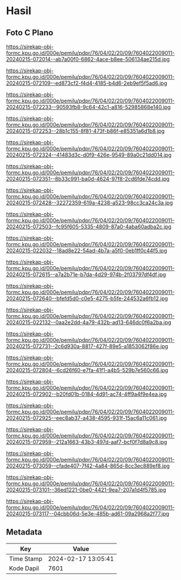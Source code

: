 # Hasil

## Foto C Plano

https://sirekap-obj-formc.kpu.go.id/000e/pemilu/pdpr/76/04/02/20/09/7604022009011-20240215-072014--ab7a00f0-6862-4ace-b8ee-506134ae215d.jpg

https://sirekap-obj-formc.kpu.go.id/000e/pemilu/pdpr/76/04/02/20/09/7604022009011-20240215-072109--ed873cf2-f4d4-4185-b4d6-2eb9ef5f5ad6.jpg

https://sirekap-obj-formc.kpu.go.id/000e/pemilu/pdpr/76/04/02/20/09/7604022009011-20240215-072233--90593fb8-9c64-42c1-a816-52985868e140.jpg

https://sirekap-obj-formc.kpu.go.id/000e/pemilu/pdpr/76/04/02/20/09/7604022009011-20240215-072253--28b1c155-8f81-473f-b86f-e85351a6d1b8.jpg

https://sirekap-obj-formc.kpu.go.id/000e/pemilu/pdpr/76/04/02/20/09/7604022009011-20240215-072324--41483d3c-d0f9-426e-9549-89a0c21dd014.jpg

https://sirekap-obj-formc.kpu.go.id/000e/pemilu/pdpr/76/04/02/20/09/7604022009011-20240215-072351--8b33c991-ba0d-4624-97f8-2cd6fde74cdd.jpg

https://sirekap-obj-formc.kpu.go.id/000e/pemilu/pdpr/76/04/02/20/09/7604022009011-20240215-072428--32272359-619a-4238-a523-98cc3ca24c3a.jpg

https://sirekap-obj-formc.kpu.go.id/000e/pemilu/pdpr/76/04/02/20/09/7604022009011-20240215-072503--fc95f605-5335-4809-87a0-4aba60adba2c.jpg

https://sirekap-obj-formc.kpu.go.id/000e/pemilu/pdpr/76/04/02/20/09/7604022009011-20240215-022032--18ad8e22-54ad-4b7a-a5f0-0eb1ff0c44f5.jpg

https://sirekap-obj-formc.kpu.go.id/000e/pemilu/pdpr/76/04/02/20/09/7604022009011-20240215-072615--a7a2b71e-b7da-4d29-974b-2f03797df4df.jpg

https://sirekap-obj-formc.kpu.go.id/000e/pemilu/pdpr/76/04/02/20/09/7604022009011-20240215-072640--bfefd5d0-c0e5-4275-b5fe-244532a6fb12.jpg

https://sirekap-obj-formc.kpu.go.id/000e/pemilu/pdpr/76/04/02/20/09/7604022009011-20240215-022132--0aa2e2dd-4a79-432b-ad13-646dc0f6a2ba.jpg

https://sirekap-obj-formc.kpu.go.id/000e/pemilu/pdpr/76/04/02/20/09/7604022009011-20240215-072731--2c6d930a-8817-427f-89e5-a1853062f86e.jpg

https://sirekap-obj-formc.kpu.go.id/000e/pemilu/pdpr/76/04/02/20/09/7604022009011-20240215-072804--6cd26f60-e7fa-41f1-a4b5-529b7e560c66.jpg

https://sirekap-obj-formc.kpu.go.id/000e/pemilu/pdpr/76/04/02/20/09/7604022009011-20240215-072902--b20fd01b-0184-4d91-ac74-4ff9a4f9e4ea.jpg

https://sirekap-obj-formc.kpu.go.id/000e/pemilu/pdpr/76/04/02/20/09/7604022009011-20240215-072925--eec8ab37-a438-4595-931f-15ac6a11c061.jpg

https://sirekap-obj-formc.kpu.go.id/000e/pemilu/pdpr/76/04/02/20/09/7604022009011-20240215-072959--212a1663-43b3-497d-aaf7-bcf0f7d8a9c8.jpg

https://sirekap-obj-formc.kpu.go.id/000e/pemilu/pdpr/76/04/02/20/09/7604022009011-20240215-073059--cfade407-7f42-4a84-865d-8cc3ec889ef8.jpg

https://sirekap-obj-formc.kpu.go.id/000e/pemilu/pdpr/76/04/02/20/09/7604022009011-20240215-073101--36ed1221-0be0-4421-9ea7-207a1d4f5785.jpg

https://sirekap-obj-formc.kpu.go.id/000e/pemilu/pdpr/76/04/02/20/09/7604022009011-20240215-073117--04cbb06d-5e3e-485b-ad61-09a2968a2f77.jpg


## Metadata

| Key        | Value               |
| ---------- | ------------------- |
| Time Stamp | 2024-02-17 13:05:41 |
| Kode Dapil | 7601                |




